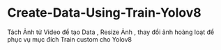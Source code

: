 # Create-Data-Using-Train-Yolov8
Tách Ảnh tử Video để tạo Data , Resize Ảnh , thay đổi ảnh hoàng loạt để phục vụ mục đích Train custom cho Yolov8

